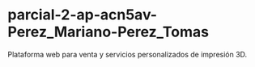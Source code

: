 # parcial-2-ap-acn5av-Perez_Mariano-Perez_Tomas
Plataforma web para venta y servicios personalizados de impresión 3D.
